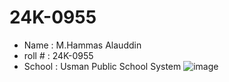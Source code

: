 # 24K-0955
* Name : M.Hammas Alauddin
* roll # : 24K-0955
* School : Usman Public School System
  ![image](https://github.com/user-attachments/assets/5069bade-6974-413f-b8e3-272bc06c80a7)
 
